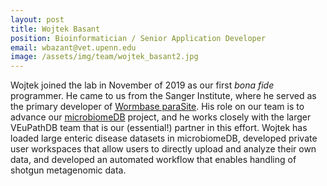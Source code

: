 ```yaml
---
layout: post
title: Wojtek Basant
position: Bioinformatician / Senior Application Developer
email: wbazant@vet.upenn.edu
image: /assets/img/team/wojtek_basant2.jpg
---
```


Wojtek joined the lab in November of 2019 as our first *bona fide* programmer.  He came to us from the Sanger Institute, where he served as the primary developer of [Wormbase paraSite](https://parasite.wormbase.org/index.html).  His role on our team is to advance our [microbiomeDB](http://microbiomedb.org/) project, and he works closely with the larger VEuPathDB team that is our (essential!) partner in this effort.  Wojtek has loaded large enteric disease datasets in microbiomeDB, developed private user workspaces that allow users to directly upload and analyze their own data, and developed an automated workflow that enables handling of shotgun metagenomic data.
